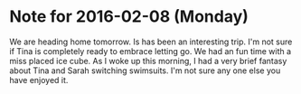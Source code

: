 # Note for 2016-02-08 (Monday)

We are heading home tomorrow. Is has been an interesting trip. I'm not sure if Tina is completely ready to embrace letting go. We had an fun time with a miss placed ice cube. As I woke up this morning, I had a very brief fantasy about Tina and Sarah switching swimsuits. I'm not sure any one else you have enjoyed it.

